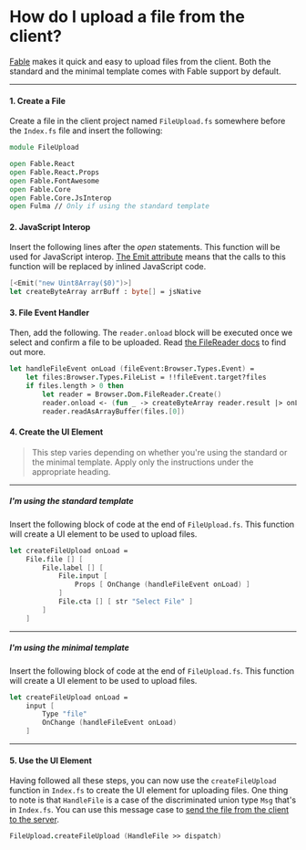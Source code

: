 # How do I upload a file from the client?
[Fable](https://fable.io/) makes it quick and easy to upload files from the client. Both the standard and the minimal template comes with Fable support by default.

---

#### 1. Create a File

Create a file in the client project named `FileUpload.fs` somewhere before the `Index.fs` file and insert the following:

```fsharp
module FileUpload

open Fable.React
open Fable.React.Props
open Fable.FontAwesome
open Fable.Core
open Fable.Core.JsInterop
open Fulma // Only if using the standard template
```

#### 2. JavaScript Interop

Insert the following lines after the *open* statements. This function will be used for JavaScript interop. [The Emit attribute](https://fable.io/docs/communicate/js-from-fable.html#Emit-when-F-is-not-enough) means that the calls to this function will be replaced by inlined JavaScript code.

```fsharp
[<Emit("new Uint8Array($0)")>]
let createByteArray arrBuff : byte[] = jsNative
```

#### 3. File Event Handler

Then, add the following. The `reader.onload` block will be executed once we select and confirm a file to be uploaded. Read [the FileReader docs](https://developer.mozilla.org/en-US/docs/Web/API/FileReader) to find out more.

```fsharp
let handleFileEvent onLoad (fileEvent:Browser.Types.Event) =
    let files:Browser.Types.FileList = !!fileEvent.target?files
    if files.length > 0 then
        let reader = Browser.Dom.FileReader.Create()
        reader.onload <- (fun _ -> createByteArray reader.result |> onLoad)
        reader.readAsArrayBuffer(files.[0])
```



#### 4. Create the UI Element

> This step varies depending on whether you're using the standard or the minimal template. Apply only the instructions under the appropriate heading.

---

##### I'm using the standard template

Insert the following block of code at the end of `FileUpload.fs`. This function will create a UI element to be used to upload files.

```fsharp
let createFileUpload onLoad =
    File.file [] [
        File.label [] [
            File.input [
                Props [ OnChange (handleFileEvent onLoad) ]
            ]
            File.cta [] [ str "Select File" ]
        ]
    ]
```

---

##### I'm using the minimal template

Insert the following block of code at the end of `FileUpload.fs`. This function will create a UI element to be used to upload files.

```fsharp
let createFileUpload onLoad =
    input [
        Type "file"
        OnChange (handleFileEvent onLoad)
    ]
```

---

#### 5. Use the UI Element

Having followed all these steps, you can now use the `createFileUpload` function in `Index.fs` to create the UI element for uploading files. One thing to note is that `HandleFile` is a case of the discriminated union type `Msg` that's in `Index.fs`. You can use this message case to [send the file from the client to the server](http://localhost:8000/recipes/client-server/messaging-post/).

```fsharp
FileUpload.createFileUpload (HandleFile >> dispatch)
```

